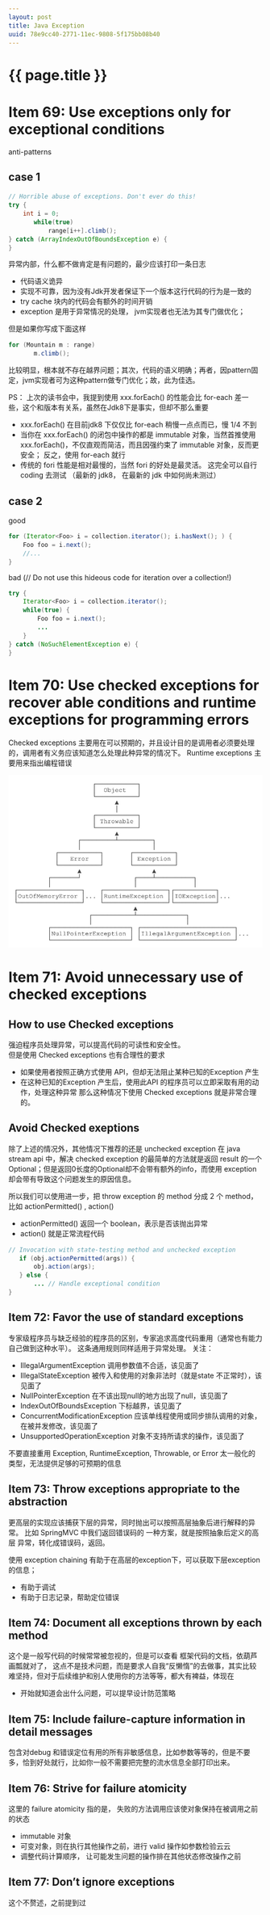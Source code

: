 ```yaml
---
layout: post
title: Java Exception
uuid: 78e9cc40-2771-11ec-9808-5f175bb08b40
---
```


{{ page.title }}
================

# Item 69: Use exceptions only for exceptional conditions
anti-patterns 

## case 1 
```java
// Horrible abuse of exceptions. Don't ever do this!
try {
    int i = 0;
       while(true)
           range[i++].climb();
} catch (ArrayIndexOutOfBoundsException e) {
}
```
异常内部，什么都不做肯定是有问题的，最少应该打印一条日志
 - 代码语义诡异
 - 实现不可靠，因为没有Jdk开发者保证下一个版本这行代码的行为是一致的
 - try cache 块内的代码会有额外的时间开销
 - exception 是用于异常情况的处理， jvm实现者也无法为其专门做优化； 

但是如果你写成下面这样
```java
for (Mountain m : range)
       m.climb();
```
比较明显，根本就不存在越界问题；其次，代码的语义明确；再者，因pattern固定，jvm实现者可为这种pattern做专门优化；故，此为佳选。

PS： 上次的读书会中，我提到使用  xxx.forEach()  的性能会比  for-each 差一些，这个和版本有关系，虽然在Jdk8下是事实，但却不那么重要
 - xxx.forEach() 在目前jdk8 下仅仅比 for-each 稍慢一点点而已，慢 1/4 不到 
 - 当你在 xxx.forEach() 的闭包中操作的都是 immutable 对象，当然首推使用 xxx.forEach()，不仅直观而简洁，而且因强约束了 immutable 对象，反而更安全； 反之，使用 for-each 就行
 - 传统的 fori 性能是相对最慢的，当然 fori 的好处是最灵活。
这完全可以自行 coding 去测试 （最新的 jdk8， 在最新的 jdk 中如何尚未测过）


## case 2 
good
```java
for (Iterator<Foo> i = collection.iterator(); i.hasNext(); ) {
    Foo foo = i.next();
    //...
}
```

bad (// Do not use this hideous code for iteration over a collection!)
```java
try {
    Iterator<Foo> i = collection.iterator();
    while(true) {
        Foo foo = i.next();
        ...
    }
} catch (NoSuchElementException e) {
}
```

# Item 70: Use checked exceptions for recover able conditions and runtime exceptions for programming errors
Checked exceptions 主要用在可以预期的，并且设计目的是调用者必须要处理的，调用者有义务应该知道怎么处理此种异常的情况下。
Runtime exceptions 主要用来指出编程错误

![Java Exception Design](/images/20211007_java_exceptoin/java_exception_tree_20211008110012.jpg)

# Item 71: Avoid unnecessary use of checked exceptions
## How to use Checked exceptions 
强迫程序员处理异常，可以提高代码的可读性和安全性。  
但是使用 Checked exceptions 也有合理性的要求
 - 如果使用者按照正确方式使用 API，但却无法阻止某种已知的Exception 产生
 - 在这种已知的Exception 产生后，使用此API 的程序员可以立即采取有用的动作，处理这种异常
那么这种情况下使用 Checked exceptions 就是非常合理的。
## Avoid Checked exeptions
除了上述的情况外，其他情况下推荐的还是 unchecked exception 
在 java stream api 中，解决 checked exception 的最简单的方法就是返回 result 的一个 Optional；但是返回0长度的Optional却不会带有额外的info，而使用 exception 却会带有导致这个问题发生的原因信息。

所以我们可以使用进一步，把 throw exception 的 method 分成 2 个 method， 比如 actionPermitted() , action()
 - actionPermitted() 返回一个 boolean，表示是否该抛出异常
 - action() 就是正常流程代码
```java
// Invocation with state-testing method and unchecked exception
   if (obj.actionPermitted(args)) {
       obj.action(args);
   } else {
       ... // Handle exceptional condition
}
```

## Item 72: Favor the use of standard exceptions
专家级程序员与缺乏经验的程序员的区别，专家追求高度代码重用（通常也有能力自己做到这种水平）。 这条通用规则同样适用于异常处理。
关注：
- IllegalArgumentException 调用参数值不合适，该见面了
- IllegalStateException 被传入和使用的对象非法时（就是state 不正常时），该见面了
- NullPointerException 在不该出现null的地方出现了null，该见面了
- IndexOutOfBoundsException 下标越界，该见面了
- ConcurrentModificationException 应该单线程使用或同步排队调用的对象，在被并发修改，该见面了
- UnsupportedOperationException 对象不支持所请求的操作，该见面了
  
不要直接重用 Exception, RuntimeException, Throwable, or Error
太一般化的类型，无法提供足够的可预期的信息

## Item 73: Throw exceptions appropriate to the abstraction
更高层的实现应该捕获下层的异常，同时抛出可以按照高层抽象后进行解释的异常。
比如 SpringMVC 中我们返回错误码的 一种方案，就是按照抽象后定义的高层 异常，转化成错误码，返回。

使用 exception chaining 有助于在高层的exception下，可以获取下层exception 的信息；
 - 有助于调试
 - 有助于日志记录，帮助定位错误

## Item 74: Document all exceptions thrown by each method
这个是一般写代码的时候常常被忽视的，但是可以查看 框架代码的文档，依葫芦画瓢就对了，
这点不是技术问题，而是要求人自我“反懒惰”的去做事，其实比较难坚持，但对于后续维护和别人使用你的方法等等，都大有裨益，体现在
 - 开始就知道会出什么问题，可以提早设计防范策略

## Item 75: Include failure-capture information in detail messages
包含对debug 和错误定位有用的所有非敏感信息，比如参数等等的，但是不要多，恰到好处就行，比如你一般不需要把完整的流水信息全部打印出来。

## Item 76: Strive for failure atomicity
这里的 failure atomicity 指的是， 失败的方法调用应该使对象保持在被调用之前的状态
 - immutable 对象
 - 可变对象，则在执行其他操作之前，进行 valid 操作如参数检验云云
 - 调整代码计算顺序， 让可能发生问题的操作排在其他状态修改操作之前

## Item 77: Don’t ignore exceptions
这个不赘述，之前提到过